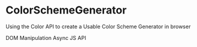 # ColorSchemeGenerator

Using the Color API to create a Usable Color Scheme Generator in browser

DOM Manipulation
Async JS
API
